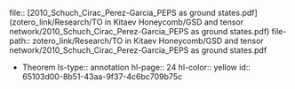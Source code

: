file:: [2010_Schuch_Cirac_Perez-Garcia_PEPS as ground states.pdf](zotero_link/Research/TO in Kitaev Honeycomb/GSD and tensor network/2010_Schuch_Cirac_Perez-Garcia_PEPS as ground states.pdf)
file-path:: zotero_link/Research/TO in Kitaev Honeycomb/GSD and tensor network/2010_Schuch_Cirac_Perez-Garcia_PEPS as ground states.pdf

- Theorem
  ls-type:: annotation
  hl-page:: 24
  hl-color:: yellow
  id:: 65103d00-8b51-43aa-9f37-4c6bc709b75c
